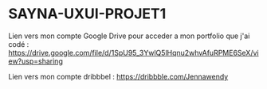 # SAYNA-UXUI-PROJET1

Lien vers mon compte Google Drive pour acceder a mon portfolio que j'ai codé : 
https://drive.google.com/file/d/1SpU95_3YwlQ5lHqnu2whvAfuRPME6SeX/view?usp=sharing

Lien vers mon compte dribbbel :
https://dribbble.com/Jennawendy
